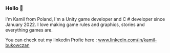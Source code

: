 ### Hello 👋

I'm Kamil from Poland, I'm a Unity game developer and C # developer since January 2022. I love making game rules and graphics, stories and everything games are.

You can check out my linkedin Profie here : www.linkedin.com/in/kamil-bukowczan

<!--
**Bukasker/Bukasker** is a ✨ _special_ ✨ repository because its `README.md` (this file) appears on your GitHub profile.

Here are some ideas to get you started:

- 🔭 I’m currently working on ...
- 🌱 I’m currently learning ...
- 👯 I’m looking to collaborate on ...
- 🤔 I’m looking for help with ...
- 💬 Ask me about ...
- 📫 How to reach me: ...
- 😄 Pronouns: ...
- ⚡ Fun fact: ...
-->
